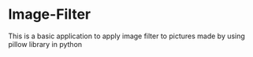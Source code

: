 # Image-Filter
This is a basic application to apply image filter to pictures made by using pillow library in python